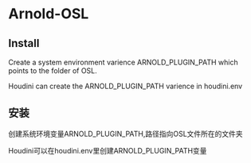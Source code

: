# Arnold-OSL


## Install

Create a system environment varience ARNOLD_PLUGIN_PATH which points to the folder of OSL.

Houdini can create the ARNOLD_PLUGIN_PATH varience in houdini.env



## 安装
创建系统环境变量ARNOLD_PLUGIN_PATH,路径指向OSL文件所在的文件夹

Houdini可以在houdini.env里创建ARNOLD_PLUGIN_PATH变量
